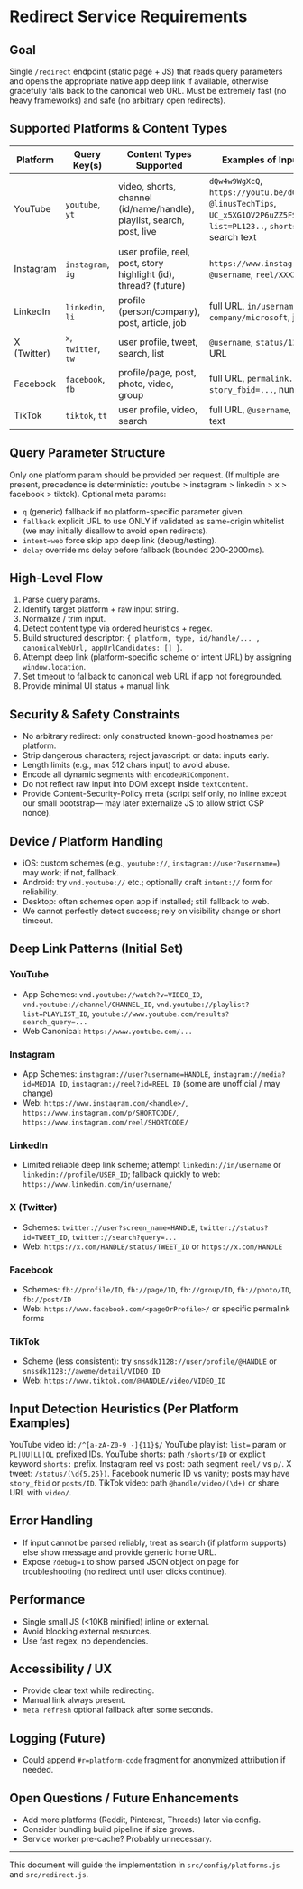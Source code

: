 # Redirect Service Requirements

## Goal
Single `/redirect` endpoint (static page + JS) that reads query parameters and opens the appropriate native app deep link if available, otherwise gracefully falls back to the canonical web URL. Must be extremely fast (no heavy frameworks) and safe (no arbitrary open redirects).

## Supported Platforms & Content Types
| Platform  | Query Key(s) | Content Types Supported | Examples of Inputs Accepted |
|-----------|--------------|-------------------------|-----------------------------|
| YouTube   | `youtube`, `yt` | video, shorts, channel (id/name/handle), playlist, search, post, live | `dQw4w9WgXcQ`, `https://youtu.be/dQw4w9WgXcQ?t=43`, `@linusTechTips`, `UC_x5XG1OV2P6uZZ5FSM9Ttw`, `list=PL123..`, `shorts/dQw4w9WgXcQ`, search text |
| Instagram | `instagram`, `ig` | user profile, reel, post, story highlight (id), thread? (future) | `https://www.instagram.com/p/XXXX/`, `@username`, `reel/XXXX`, raw shortcode |
| LinkedIn  | `linkedin`, `li` | profile (person/company), post, article, job | full URL, `in/username`, `company/microsoft`, job id |
| X (Twitter)| `x`, `twitter`, `tw` | user profile, tweet, search, list | `@username`, `status/123`, raw tweet URL |
| Facebook  | `facebook`, `fb` | profile/page, post, photo, video, group | full URL, `permalink.php?story_fbid=...`, numeric id |
| TikTok    | `tiktok`, `tt` | user profile, video, search | full URL, `@username`, video id, search text |

## Query Parameter Structure
Only one platform param should be provided per request. (If multiple are present, precedence is deterministic: youtube > instagram > linkedin > x > facebook > tiktok). Optional meta params:
- `q` (generic) fallback if no platform-specific parameter given.
- `fallback` explicit URL to use ONLY if validated as same-origin whitelist (we may initially disallow to avoid open redirects).
- `intent=web` force skip app deep link (debug/testing).
- `delay` override ms delay before fallback (bounded 200-2000ms).

## High-Level Flow
1. Parse query params.
2. Identify target platform + raw input string.
3. Normalize / trim input.
4. Detect content type via ordered heuristics + regex.
5. Build structured descriptor: `{ platform, type, id/handle/... , canonicalWebUrl, appUrlCandidates: [] }`.
6. Attempt deep link (platform-specific scheme or intent URL) by assigning `window.location`.
7. Set timeout to fallback to canonical web URL if app not foregrounded.
8. Provide minimal UI status + manual link.

## Security & Safety Constraints
- No arbitrary redirect: only constructed known-good hostnames per platform.
- Strip dangerous characters; reject javascript: or data: inputs early.
- Length limits (e.g., max 512 chars input) to avoid abuse.
- Encode all dynamic segments with `encodeURIComponent`.
- Do not reflect raw input into DOM except inside `textContent`.
- Provide Content-Security-Policy meta (script self only, no inline except our small bootstrap— may later externalize JS to allow strict CSP nonce).

## Device / Platform Handling
- iOS: custom schemes (e.g., `youtube://`, `instagram://user?username=`) may work; if not, fallback.
- Android: try `vnd.youtube://` etc.; optionally craft `intent://` form for reliability.
- Desktop: often schemes open app if installed; still fallback to web.
- We cannot perfectly detect success; rely on visibility change or short timeout.

## Deep Link Patterns (Initial Set)
### YouTube
- App Schemes: `vnd.youtube://watch?v=VIDEO_ID`, `vnd.youtube://channel/CHANNEL_ID`, `vnd.youtube://playlist?list=PLAYLIST_ID`, `youtube://www.youtube.com/results?search_query=...`
- Web Canonical: `https://www.youtube.com/...`

### Instagram
- App Schemes: `instagram://user?username=HANDLE`, `instagram://media?id=MEDIA_ID`, `instagram://reel?id=REEL_ID` (some are unofficial / may change)
- Web: `https://www.instagram.com/<handle>/`, `https://www.instagram.com/p/SHORTCODE/`, `https://www.instagram.com/reel/SHORTCODE/`

### LinkedIn
- Limited reliable deep link scheme; attempt `linkedin://in/username` or `linkedin://profile/USER_ID`; fallback quickly to web: `https://www.linkedin.com/in/username/`

### X (Twitter)
- Schemes: `twitter://user?screen_name=HANDLE`, `twitter://status?id=TWEET_ID`, `twitter://search?query=...`
- Web: `https://x.com/HANDLE/status/TWEET_ID` or `https://x.com/HANDLE`

### Facebook
- Schemes: `fb://profile/ID`, `fb://page/ID`, `fb://group/ID`, `fb://photo/ID`, `fb://post/ID`
- Web: `https://www.facebook.com/<pageOrProfile>/` or specific permalink forms

### TikTok
- Scheme (less consistent): try `snssdk1128://user/profile/@HANDLE` or `snssdk1128://aweme/detail/VIDEO_ID`
- Web: `https://www.tiktok.com/@HANDLE/video/VIDEO_ID`

## Input Detection Heuristics (Per Platform Examples)
YouTube video id: `/^[a-zA-Z0-9_-]{11}$/`
YouTube playlist: `list=` param or `PL|UU|LL|OL` prefixed IDs.
YouTube shorts: path `/shorts/ID` or explicit keyword `shorts:` prefix.
Instagram reel vs post: path segment `reel/` vs `p/`.
X tweet: `/status/(\d{5,25})`.
Facebook numeric ID vs vanity; posts may have `story_fbid` or `posts/ID`.
TikTok video: path `@handle/video/(\d+)` or share URL with `video/`.

## Error Handling
- If input cannot be parsed reliably, treat as search (if platform supports) else show message and provide generic home URL.
- Expose `?debug=1` to show parsed JSON object on page for troubleshooting (no redirect until user clicks continue).

## Performance
- Single small JS (<10KB minified) inline or external.
- Avoid blocking external resources.
- Use fast regex, no dependencies.

## Accessibility / UX
- Provide clear text while redirecting.
- Manual link always present.
- `meta refresh` optional fallback after some seconds.

## Logging (Future)
- Could append `#r=platform-code` fragment for anonymized attribution if needed.

## Open Questions / Future Enhancements
- Add more platforms (Reddit, Pinterest, Threads) later via config.
- Consider bundling build pipeline if size grows.
- Service worker pre-cache? Probably unnecessary.

---
This document will guide the implementation in `src/config/platforms.js` and `src/redirect.js`.
